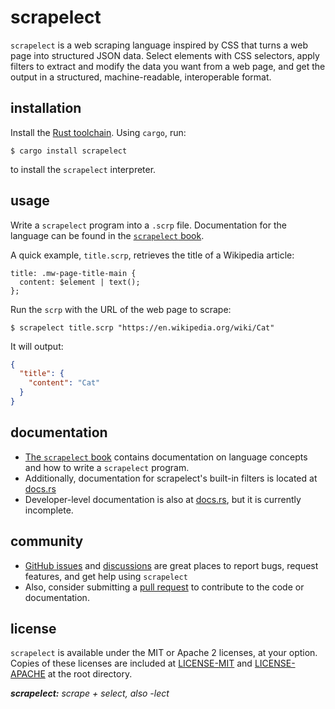 # scrapelect

`scrapelect` is a web scraping language inspired by CSS that turns
a web page into structured JSON data.  Select elements with CSS
selectors, apply filters to extract and modify the data you want from
a web page, and get the output in a structured, machine-readable,
interoperable format.

## installation

Install the [Rust toolchain](https://rustup.rs/).  Using `cargo`,
run:

```
$ cargo install scrapelect
```

to install the `scrapelect` interpreter.

## usage

Write a `scrapelect` program into a `.scrp` file.  Documentation
for the language can be found in the [`scrapelect` book](https://suaviloquence.github.io/scrapelect/the-book.html).

A quick example, `title.scrp`, retrieves the title of a Wikipedia article:

```scrp
title: .mw-page-title-main {
  content: $element | text();
};
```

Run the `scrp` with the URL of the web page to scrape:

```
$ scrapelect title.scrp "https://en.wikipedia.org/wiki/Cat"
```

It will output:

```json
{
  "title": {
    "content": "Cat"
  }
}
```

## documentation

- [The `scrapelect` book](https://suaviloquence.github.io/scrapelect/the-book.html)
  contains documentation on language concepts and how to write a `scrapelect`
  program.
- Additionally, documentation for scrapelect's built-in filters
  is located at [docs.rs](https://docs.rs/scrapelect/latest/scrapelect/interpreter/filter/builtin)
- Developer-level documentation is also at [docs.rs](https://docs.rs/scrapelect/latest/scrapelect),
  but it is currently incomplete.

## community

- [GitHub issues](https://github.com/suaviloquence/scrapelect/issues)
  and [discussions](https://github.com/suaviloquence/scrapelect/discussions)
  are great places to report bugs, request features, and get help
  using `scrapelect`
- Also, consider submitting a [pull request](https://github.com/suaviloquence/scrapelect/pulls)
  to contribute to the code or documentation.

## license

`scrapelect` is available under the MIT or Apache 2 licenses, at your
option.  Copies of these licenses are included at
[LICENSE-MIT](https://github.com/suaviloquence/scrapelect/blob/dev/LICENSE-MIT) and
[LICENSE-APACHE](https://github.com/suaviloquence/scrapelect/blob/dev/LICENSE-APACHE)
at the root directory.



_**scrapelect:** scrape + select, also -lect_
